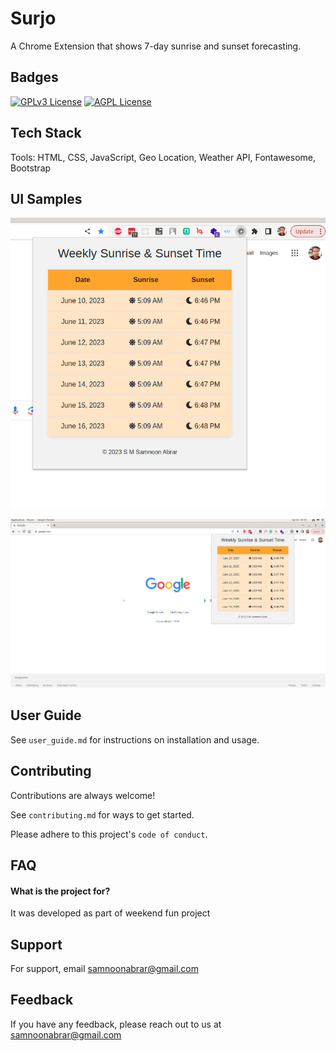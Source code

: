 # Surjo

A Chrome Extension that shows 7-day sunrise and sunset forecasting.


## Badges

[![GPLv3 License](https://img.shields.io/badge/License-GPL%20v3-yellow.svg)](https://opensource.org/licenses/)
[![AGPL License](https://img.shields.io/badge/license-AGPL-blue.svg)](http://www.gnu.org/licenses/agpl-3.0)

## Tech Stack
Tools: HTML, CSS, JavaScript, Geo Location, Weather API, Fontawesome, Bootstrap

## UI Samples
![](https://github.com/samnoon1971/Surjo/blob/main/ui_sample.png)

![](https://github.com/samnoon1971/Surjo/blob/main/ui_sample2.png)

## User Guide

See `user_guide.md` for instructions on installation and usage.



## Contributing

Contributions are always welcome!

See `contributing.md` for ways to get started.

Please adhere to this project's `code of conduct`.

## FAQ

#### What is the project for?

It was developed as part of weekend fun project


## Support

For support, email samnoonabrar@gmail.com


## Feedback

If you have any feedback, please reach out to us at samnoonabrar@gmail.com
  
